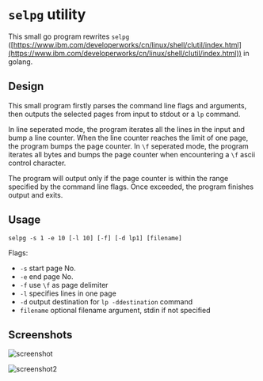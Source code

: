 # `selpg` utility

This small go program rewrites `selpg` ([https://www.ibm.com/developerworks/cn/linux/shell/clutil/index.html](https://www.ibm.com/developerworks/cn/linux/shell/clutil/index.html)) in golang.

## Design

This small program firstly parses the command line flags and arguments, then outputs the selected pages from input to stdout or a `lp` command. 

In line seperated mode, the program iterates all the lines in the input and bump a line counter. When the line counter reaches the limit of one page, the program bumps the page counter. In `\f` seperated mode, the program iterates all bytes and bumps the page counter when encountering a `\f` ascii control character.

The program will output only if the page counter is within the range specified by the command line flags. Once exceeded, the program finishes output and exits.

## Usage

```selpg -s 1 -e 10 [-l 10] [-f] [-d lp1] [filename]```

Flags:
- `-s` start page No.
- `-e` end page No.
- `-f` use `\f` as page delimiter
- `-l` specifies lines in one page
- `-d` output destination for `lp -ddestination` command
- `filename` optional filename argument, stdin if not specified

## Screenshots

![screenshot](screenshot.png)

![screenshot2](screenshot2.png)